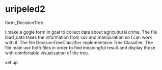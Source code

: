 # uripeled2
form_DecisionTree

I make a gogle form in goal to collect data about agricultural crime.
The file load_data takes the information from csv and manipulation so I can work with it.
The file DecisionTreeClassifier implementaion Tree Classifier.
The file main use both files in order to find meaningful result and display those with comfortable visualization of the tree.


set up
